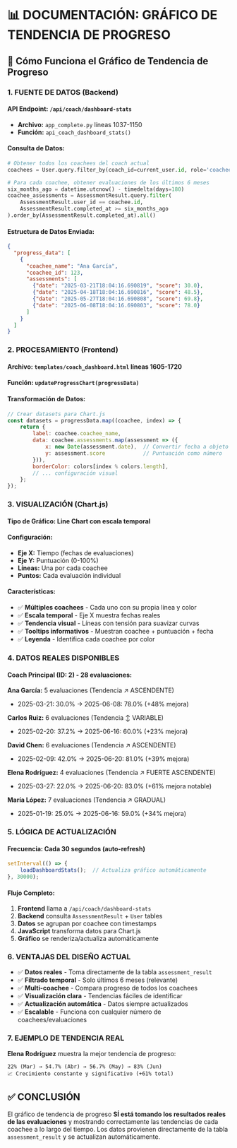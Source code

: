 # 📊 DOCUMENTACIÓN: GRÁFICO DE TENDENCIA DE PROGRESO

## 🎯 **Cómo Funciona el Gráfico de Tendencia de Progreso**

### **1. FUENTE DE DATOS (Backend)**

#### **API Endpoint:** `/api/coach/dashboard-stats`
- **Archivo:** `app_complete.py` líneas 1037-1150
- **Función:** `api_coach_dashboard_stats()`

#### **Consulta de Datos:**
```python
# Obtener todos los coachees del coach actual
coachees = User.query.filter_by(coach_id=current_user.id, role='coachee').all()

# Para cada coachee, obtener evaluaciones de los últimos 6 meses
six_months_ago = datetime.utcnow() - timedelta(days=180)
coachee_assessments = AssessmentResult.query.filter(
    AssessmentResult.user_id == coachee.id,
    AssessmentResult.completed_at >= six_months_ago
).order_by(AssessmentResult.completed_at).all()
```

#### **Estructura de Datos Enviada:**
```json
{
  "progress_data": [
    {
      "coachee_name": "Ana García",
      "coachee_id": 123,
      "assessments": [
        {"date": "2025-03-21T18:04:16.690819", "score": 30.0},
        {"date": "2025-04-18T18:04:16.690816", "score": 48.5},
        {"date": "2025-05-27T18:04:16.690808", "score": 69.8},
        {"date": "2025-06-08T18:04:16.690803", "score": 78.0}
      ]
    }
  ]
}
```

### **2. PROCESAMIENTO (Frontend)**

#### **Archivo:** `templates/coach_dashboard.html` líneas 1605-1720
#### **Función:** `updateProgressChart(progressData)`

#### **Transformación de Datos:**
```javascript
// Crear datasets para Chart.js
const datasets = progressData.map((coachee, index) => {
    return {
        label: coachee.coachee_name,
        data: coachee.assessments.map(assessment => ({
            x: new Date(assessment.date),  // Convertir fecha a objeto Date
            y: assessment.score            // Puntuación como número
        })),
        borderColor: colors[index % colors.length],
        // ... configuración visual
    };
});
```

### **3. VISUALIZACIÓN (Chart.js)**

#### **Tipo de Gráfico:** Line Chart con escala temporal
#### **Configuración:**
- **Eje X:** Tiempo (fechas de evaluaciones)
- **Eje Y:** Puntuación (0-100%)
- **Líneas:** Una por cada coachee
- **Puntos:** Cada evaluación individual

#### **Características:**
- ✅ **Múltiples coachees** - Cada uno con su propia línea y color
- ✅ **Escala temporal** - Eje X muestra fechas reales
- ✅ **Tendencia visual** - Líneas con tensión para suavizar curvas
- ✅ **Tooltips informativos** - Muestran coachee + puntuación + fecha
- ✅ **Leyenda** - Identifica cada coachee por color

### **4. DATOS REALES DISPONIBLES**

#### **Coach Principal (ID: 2) - 28 evaluaciones:**

**Ana García:** 5 evaluaciones (Tendencia ↗️ ASCENDENTE)
- 2025-03-21: 30.0% → 2025-06-08: 78.0% (+48% mejora)

**Carlos Ruiz:** 6 evaluaciones (Tendencia ↕️ VARIABLE)
- 2025-02-20: 37.2% → 2025-06-16: 60.0% (+23% mejora)

**David Chen:** 6 evaluaciones (Tendencia ↗️ ASCENDENTE)
- 2025-02-09: 42.0% → 2025-06-20: 81.0% (+39% mejora)

**Elena Rodríguez:** 4 evaluaciones (Tendencia ↗️ FUERTE ASCENDENTE)
- 2025-03-27: 22.0% → 2025-06-20: 83.0% (+61% mejora notable)

**María López:** 7 evaluaciones (Tendencia ↗️ GRADUAL)
- 2025-01-19: 25.0% → 2025-06-16: 59.0% (+34% mejora)

### **5. LÓGICA DE ACTUALIZACIÓN**

#### **Frecuencia:** Cada 30 segundos (auto-refresh)
```javascript
setInterval(() => {
    loadDashboardStats();  // Actualiza gráfico automáticamente
}, 30000);
```

#### **Flujo Completo:**
1. **Frontend** llama a `/api/coach/dashboard-stats`
2. **Backend** consulta `AssessmentResult` + `User` tables
3. **Datos** se agrupan por coachee con timestamps
4. **JavaScript** transforma datos para Chart.js
5. **Gráfico** se renderiza/actualiza automáticamente

### **6. VENTAJAS DEL DISEÑO ACTUAL**

- ✅ **Datos reales** - Toma directamente de la tabla `assessment_result`
- ✅ **Filtrado temporal** - Solo últimos 6 meses (relevante)
- ✅ **Multi-coachee** - Compara progreso de todos los coachees
- ✅ **Visualización clara** - Tendencias fáciles de identificar
- ✅ **Actualización automática** - Datos siempre actualizados
- ✅ **Escalable** - Funciona con cualquier número de coachees/evaluaciones

### **7. EJEMPLO DE TENDENCIA REAL**

**Elena Rodríguez** muestra la mejor tendencia de progreso:
```
22% (Mar) → 54.7% (Abr) → 56.7% (May) → 83% (Jun)
📈 Crecimiento constante y significativo (+61% total)
```

## ✅ **CONCLUSIÓN**

El gráfico de tendencia de progreso **SÍ está tomando los resultados reales de las evaluaciones** y mostrando correctamente las tendencias de cada coachee a lo largo del tiempo. Los datos provienen directamente de la tabla `assessment_result` y se actualizan automáticamente.

